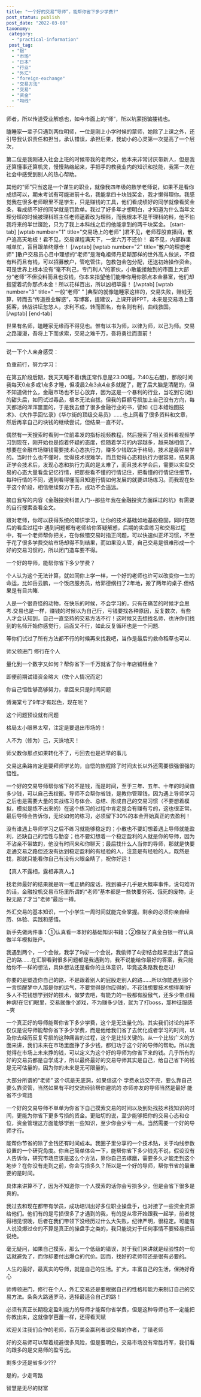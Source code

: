 ```yaml
---
title: "一个好的交易“导师”，能帮你省下多少学费?"
post_status: publish
post_date: "2022-03-08"
taxonomy:
 category: 
  - "practical-information"
 post_tag: 
  - "银"
  - "市场"
  - "日本"
  - "行业"
  - "外汇"
  - "foreign-exchange"
  - "交易方法"
  - "交易"
  - "资金"
  - "均线"
---
```


师者，所以传道受业解惑也，如今市面上的“师”，所以坑蒙拐骗搂钱也。

瞌睡家一辈子只遇到两位明师，一位是刚上小学时候的蒙师，她除了上课之外，还引导我认识责任和担当，承认错误，承担后果，我幼小的心灵第一次提高了一个层次，

第二位是我刚进入社会上班的时候带我的老师父，他本来非常讨厌带新人，但是我还算懂事还算机灵，慢慢熟络起来，手把手的教我业内的知识和技能，我第一次在社会中感受到别人的热心帮助。

其他的“师”只当这是一个谋生的职业，就像我四年级的数学老师说，如果不是看你成绩可以，期末考试有可能进前十名，我能拿四十块钱奖金，我才懒得理你。我感觉我在很多老师眼里不是学生，只是赚钱的工具，他们看成绩好的同学就像看奖金条，看成绩不好的同学就是罚款单。我过了好多年才想明白，才知道为什么当年文理分班的时候被理科班主任老师逼着改为理科，而我根本不是干理科的料，他不怕我将来的半世蹉跎，只为了我上本科线之后的他能拿到的两千块奖金。 [start-tab] [wptab number="1" title="交易场上的老师" ]君不见，老师荐股直播间，散户追高天地板！ ​君不见，交易课程满天下，一堂六万不还价！ 君不见，内部群里喊单忙，盲目跟单终爆仓！ [/wptab] [wptab number="2" title="散户的理想老师" ]散户交易员心目中理想的“老师”是海龟祖师丹尼斯那样的世外高人做派，不但有料而且有钱，可以招募散户，管吃管住，包教包会包分配，还送初始操作资金。可是世界上根本没有“毫不利己，专门利人”的家伙，小散能接触到的市面上大部分“老师”不但没料而且也没钱，你本来指望他们能带你用你那点本金暴富，他们却指望着坑你那点本金！所以花样百出，所以凶相毕露！ [/wptab] [wptab number="3" title=" 一般“老师” " ]典型的就像瞌睡家这样的，​交易失败，赔钱无算，转而去“传道授业解惑”，写博客，提建议，上课开讲PPT，本来是交易场上落拓客，转战讲坛忽悠人，求利不成，转而图名，有名则有利，曲线救国。 [/wptab] [end-tab]

世果有名师，瞌睡家无缘而不得见也。惟有以书为师，以律为师，以己为师。交易之路漫漫，吾将上下而求索，交易之难千万，吾将勇往而直前！​

* * *

说一下个人亲身感受：

负重前行，努力学习：

在第五阶段后期，我天天睡不着(我正常作息是23:00睡，7:40左右醒)，那段时间我每天0点多或1点多才睡，但凌晨2点3点4点多就醒了，醒了后大脑是清醒的，但不知道做什么，金融市场也不甘心放弃，因为这是一个暴利的行业，当吃到它(她)的甜头后，如同试过毒品，根本无法自拔。但我的巨额亏损加上自己没有方向，每天都活的浑浑噩噩的，于是我去借了很多金融行业的书，譬如《日本蜡烛图技术》、《大作手回忆录》《华尔街的顶级交易员》……也上网看了很多资料和文章，然后再拿自己的块钱的继续尝试，但结果一直不好。

偶然有一天搜索时看到一位前辈发的指标视频教程，然后搜索了相关资料看视频学习到现在，刚开始也是抱着怀疑的态度，但随着学习的内容越多，越来越相信了。想要在金融市场赚钱需要技术心态执行力，赚多少钱取决于格局，技术是最容易学的。当时什么也不懂时，觉得技术很难学，而且觉得心态和执行力很容易，结果真正学会技术后，发现心态和执行力真的是太难了，而且技术学会后，需要以实盘交易的心态大量看盘记忆行情，把那些看不懂的行情记住，把看懂的行情记住细节，每种行情的不同，遇到看得懂而且知道行情如何发展的就要进场练习。而我现在处于这个阶段，相信继续努力下去，成功不会遥远。

摘自我写的内容《金融投资科普入门--那些年我在金融投资方面踩过的坑》有需要的自行搜索查看全文。

跟对老师，你可以获得系统的知识学习，让你的技术基础如地基般稳固，同时在随后的看盘过程中 遇到问题都有老师给你答疑解惑，后期的实盘练习和交易过程中，有一个老师帮你把关，在你做错交易时指正问题，可以快速纠正坏习惯，不至于花了很多学费交给市场却得不到结果，而如果没人管，自己交易是很难形成一个好的交易习惯的，所以闭门造车要不得。

一个好的导师，能帮你省下多少学费？

个人认为这个无法计算，就如同你上学一样，一个好的老师也许可以改变你一生的命运，比如岳云鹏，一个饭店服务员，给郭德纲扫了2年地，搬了两年的桌子.但结果是有目共睹.

人是一个很奇怪的动物，在快乐的时候，不会学习的，只有在痛苦的时候才会思考.交易也是一样，赚钱的时候以为自己行，亏钱要找各种原因，反复数次，有些人才会认知到，自己一直坚持的交易方法不行！这时候又去想找名师，也许你们找到的名师开始你感觉行，后面又不行，如此反复循环也是一个问题.

等你们试过了所有方法都不行的时候再来找我吧，当作是最后的救命稻草也可以.

师父领进门 修行在个人

量化到一个数字又如何？帮你省下一千万就省了你十年店铺租金？

即便前期试错资金略大（依个人情况而定）

你自己悟性够高够努力，拿回来只是时间问题

傅海棠亏了9年才有起色，现在呢？

这个问题预设就有问题

格局太小眼界太窄，注定是要退出市场的！

人不为（修为）己，天诛地灭！

师父教你那点如果转化不了，亏回去也是迟早的事儿

交易这条路肯定是要拜师学艺的，自悟的旅程除了时间太长以外还需要很强很强的悟性。

一个好的交易导师帮你省下的不是钱，而是时间，至于三年、五年、十年的时间值多少钱，可以自己去权衡。导师不会帮你省钱，是教你管理钱，因为遇上导师学习之后也是需要大量的实战练习与体会、总结、形成自己的交易习惯（不要想着模拟，模拟是练不出来的）在这个练习的过程中肯定是会有赚有亏的，这也很正常。最后导师会告诉你，无论如何的练习，必须留下30%的本金开始真正的去盈利！

没有谁遇上导师学习之后不练习就能够稳定的；小散也不要幻想着遇上导师就能盈利，还缺自己的悟性与勤奋；也不要幻想着一个稳定盈利的人就是你的导师，因为不沾亲不带故的，他没有时间来和你聊天；最后找什么人当你的导师，那就是快要走通交易之路但还没有达到稳定盈利的有经验的人，注意是有经验的人。既然是找，那就只能看你自己有没有火眼金睛了，祝你好运！

【真人不露相，露相非真人。】

找老师最好的结果就是听一堆正确的废话，找到骗子几乎是大概率事件。说句难听的话，金融投机交易市场里所谓的“老师”基本都是一些快要穷死、饿死的废物，走投无路了才当“老师”最后一搏。

外汇交易的基本知识，一个小学生一周时间就能完全掌握。剩余的必须你亲自经历、体验、实践和感悟。

新手先做两件事：①认真看一本好的基础知识书籍；②像投了真金白银一样认真做半年模拟账户。

我遇到两个，一个会做，我学了9成!一个会说，我偷师了4成!结合起来走出了我自己的路……在汇聊看到很多问题都是我遇到的，我不说能给你最好的答案，我只能给你不一样的想法，具体想法还是看你的主体意识，毕竟这条路我也走过!

你要的是塑造你自己的路，不是跟着别人的屁股走别人的路……所以你能遇到那个一言惊醒梦中人那是你的运气，不要觉得是你应得的，不花钱想要技术想得美!好多人不花钱想学到好的技术，做梦去吧，有能力的一般都有股傲气，还多少带点精神病!在它们眼里，交易就像个游戏，不为赚多少钱，就为了打boss，那种征服感~爽

一个真正好的导师能帮你省下多少学费，这个是无法量化的。其实我们讨论的并不仅仅是说导师能帮你省下多少学费，而是他给我们省了去优化或者学习的时间，以及你去经历反复亏损的这种痛苦的过程，这个是比较关键的。从一个比较广义的方面来讲，我们未来在市场里面挣了多少钱，都归功于这个好的导师的帮助。所以我觉得在市场上未来挣的钱，可以定义为这个好的导师为你省下来的钱。几乎所有的好的交易员都是自学成才，所以最终最好的交易导师其实是自己，给自己省下的钱是无可估量的，因为你的未来是无可限量的。

大部分所谓的“老师” 这个坑是无底洞，如果信这个 学费永远交不完，要么靠自己 要么靠资管，当然如果有平时交流经验帮你避坑的 亦师亦友的导师当然是最好 能省不少弯路

一个好的交易导师不单单为你省下自己摸索交易的时间以及到处找技术找知识的时间，更能为你省下更多亏损的资金。更贴切的说，至少能够把你的交易心态和仓位，资金管理这方面能够学到一些知识，至少你会少亏一点。当然需要一个好的导师才行。

能帮你节省的除了金钱还有时间成本。我圈子里分享的一个技术贴，关于均线参数设置的一个研究角度。你自己简单体会一下，能帮你省下多少钱先不说，假设没有人告诉你，研究市场应该是这么个方法，靠你自己去琢磨，需要多久才能走到这个地步？在你没有走到之前，你会亏损多久？所以是一个好的导师，帮你节省的最重要的是时间。

具体来讲算不了，因为不知道你一个人摸索的话你会亏损多少，但是会省下很多是真的。

我过去和现在都带有学员，成功培训出好多位职业操盘手，也对接了一些资金资源给他们。他们有的是亏损很多了才遇到的我，有的是从零开始跟我一起学，前者觉得相见恨晚，后者在我们带领下没经历过什么大失败，纪律严明，很稳定。可能有人说没爆过仓的不算是真正的操盘手之类的，我只能说对于任何事情不要轻易把话说绝。

毫无疑问，如果自己摸索，那么一个低级的错误，对于我们来讲就是经验性的一句话就避免了，而你却要付出爆仓的代价。因而，找好的老师带还是很有必要的。

人生的最好，最真实的导师，就是自己的生活。扩大，丰富自己的生活，保持好奇心

师傅领进门，修行在个人，外汇交易还是要根据自己的性格和能力来制订自己的交易方法。条条大路通罗马，选择最适合自己的路！

必须有真正长期稳定盈利能力的导师才能帮你省学费，但是这种导师也不一定能把你教出来，这就像学芭蕾一样，还得看天赋

欢迎关注我们合作的老师，百万美金赢利者谈交易的作者，丁锴老师

好的交易师可以帮着规避很多风险，但是要明白，交易市场没有常胜将军，我们看的跟多的是交易师的盈亏比。

剩多少还是省多少???

是的，少走弯路

智慧是无尽的财富
